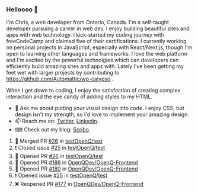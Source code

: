### Helloooo 👋

I'm Chris, a web developer from Ontario, Canada. I'm a self-taught developer pursuing a career in web dev. I enjoy building beautiful sites and apps with web technology.
I kick-started my coding journey with freeCodeCamp and claimed five of their certifications.  I currently working on personal projects in JavaScript, especially with React/Next.js, though I'm open to learning other languages and frameworks. I love the web platform and I'm excited by the powerful technolgies which can developers can efficiently build amazing sites and apps with. Lately I've been getting my feet wet with larger projects by contributing to https://github.com/Automattic/wp-calypso .

When I get down to coding, I enjoy the satisfaction of creating complex interaction and the eye candy of adding styles to my HTML. 

- 💬 Ask me about putting your visual design into code. I enjoy CSS, but design isn't my strength, so I'd love to implement your amazing design.
- 📫 Reach me on: [Twitter](https://twitter.com/Christo28120856), [Linkedin](https://www.linkedin.com/in/christopher-stevers-07b9a5204/).
- ⌨ Check out my blog: [Scribo](https://christopherstevers.cf).
<!--
**Christopher-Stevers/Christopher-Stevers** is a ✨ _special_ ✨ repository because its `README.md` (this file) appears on your GitHub profile.

Here are some ideas to get you started:

- 🔭 I’m currently working on ...
- 🌱 I’m currently learning ...
- 👯 I’m looking to collaborate on ...
- 🤔 I’m looking for help with ...
- 😄 Pronouns: ...
- ⚡ Fun fact: ...
-->

<!--START_SECTION:activity-->
1. 🎉 Merged PR [#26](https://github.com/testOpenQ/test/pull/26) in [testOpenQ/test](https://github.com/testOpenQ/test)
2. ❗️ Closed issue [#25](https://github.com/testOpenQ/test/issues/25) in [testOpenQ/test](https://github.com/testOpenQ/test)
3. 💪 Opened PR [#26](https://github.com/testOpenQ/test/pull/26) in [testOpenQ/test](https://github.com/testOpenQ/test)
4. 💪 Opened PR [#186](https://github.com/OpenQDev/OpenQ-Frontend/pull/186) in [OpenQDev/OpenQ-Frontend](https://github.com/OpenQDev/OpenQ-Frontend)
5. 💪 Opened PR [#180](https://github.com/OpenQDev/OpenQ-Frontend/pull/180) in [OpenQDev/OpenQ-Frontend](https://github.com/OpenQDev/OpenQ-Frontend)
6. ❗️ Opened issue [#25](https://github.com/testOpenQ/test/issues/25) in [testOpenQ/test](https://github.com/testOpenQ/test)
7. ❌ Reopened PR [#177](https://github.com/OpenQDev/OpenQ-Frontend/pull/177) in [OpenQDev/OpenQ-Frontend](https://github.com/OpenQDev/OpenQ-Frontend)
<!--END_SECTION:activity-->
